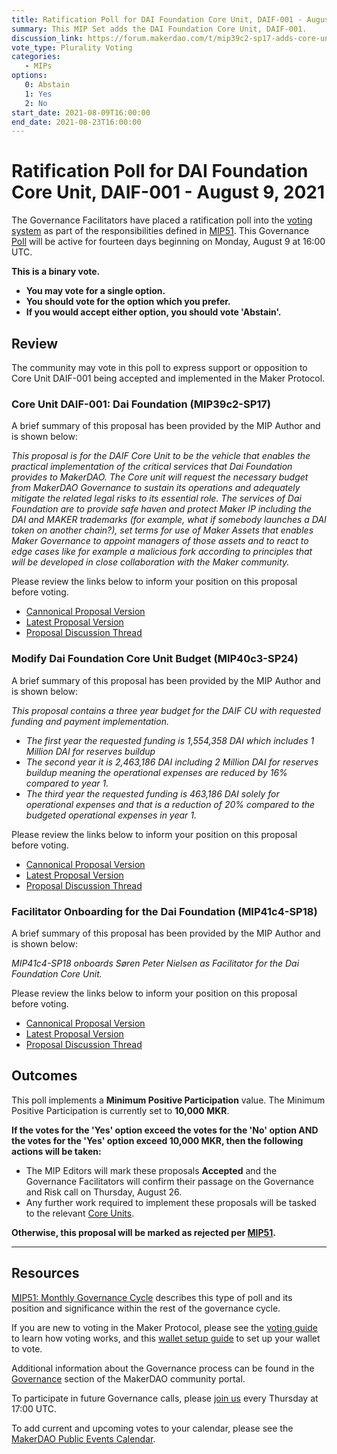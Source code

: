 ```yaml
---
title: Ratification Poll for DAI Foundation Core Unit, DAIF-001 - August 9, 2021
summary: This MIP Set adds the DAI Foundation Core Unit, DAIF-001.
discussion_link: https://forum.makerdao.com/t/mip39c2-sp17-adds-core-unit-daif-001-dai-foundation/9239
vote_type: Plurality Voting
categories:
   - MIPs
options:
   0: Abstain
   1: Yes
   2: No
start_date: 2021-08-09T16:00:00
end_date: 2021-08-23T16:00:00
---
```

# Ratification Poll for DAI Foundation Core Unit, DAIF-001 - August 9, 2021

The Governance Facilitators have placed a ratification poll into the [voting system](https://vote.makerdao.com/polling) as part of the responsibilities defined in [MIP51](https://mips.makerdao.com/mips/details/MIP51). This Governance [Poll](https://community-development.makerdao.com/en/learn/governance/on-chain-gov) will be active for fourteen days beginning on Monday, August 9 at 16:00 UTC.

**This is a binary vote.** 
- **You may vote for a single option.** 
- **You should vote for the option which you prefer.**
- **If you would accept either option, you should vote 'Abstain'.**

## Review

The community may vote in this poll to express support or opposition to Core Unit DAIF-001 being accepted and implemented in the Maker Protocol.

### Core Unit DAIF-001: Dai Foundation (MIP39c2-SP17)

A brief summary of this proposal has been provided by the MIP Author and is shown below:

*This proposal is for the DAIF Core Unit to be the vehicle that enables the practical implementation of the critical services that Dai Foundation provides to MakerDAO. The Core unit will request the necessary budget from MakerDAO Governance to sustain its operations and adequately mitigate the related legal risks to its essential role. The services of Dai Foundation are to provide safe haven and protect Maker IP including the DAI and MAKER trademarks (for example, what if somebody launches a DAI token on another chain?), set terms for use of Maker Assets that enables Maker Governance to appoint managers of those assets and to react to edge cases like for example a malicious fork according to principles that will be developed in close collaboration with the Maker community.*

Please review the links below to inform your position on this proposal before voting.
* [Cannonical Proposal Version](https://github.com/makerdao/mips/blob/06d8190480cfe45f57f44312c9193960bd1a4d69/MIP39/MIP39c2-Subproposals/MIP39c2-SP17.md)
* [Latest Proposal Version](https://mips.makerdao.com/mips/details/MIP39c2SP17)
* [Proposal Discussion Thread](https://forum.makerdao.com/t/mip39c2-sp17-adds-core-unit-daif-001-dai-foundation/9239)

### Modify Dai Foundation Core Unit Budget (MIP40c3-SP24)

A brief summary of this proposal has been provided by the MIP Author and is shown below:

*This proposal contains a three year budget for the DAIF CU with requested funding and payment implementation.*
* *The first year the requested funding is 1,554,358 DAI which includes 1 Million DAI for reserves buildup*
* *The second year it is 2,463,186 DAI including 2 Million DAI for reserves buildup meaning the operational expenses are reduced by 16% compared to year 1.*
* *The third year the requested funding is 463,186 DAI solely for operational expenses and that is a reduction of 20% compared to the budgeted operational expenses in year 1.*

Please review the links below to inform your position on this proposal before voting.
* [Cannonical Proposal Version](https://github.com/makerdao/mips/blob/06d8190480cfe45f57f44312c9193960bd1a4d69/MIP40/MIP40c3-Subproposals/MIP40c3-SP24.md)
* [Latest Proposal Version](https://mips.makerdao.com/mips/details/MIP40c3SP24)
* [Proposal Discussion Thread](https://forum.makerdao.com/t/mip40c3-sp24-modify-dai-foundation-core-unit-budget/9238)

### Facilitator Onboarding for the Dai Foundation (MIP41c4-SP18)

A brief summary of this proposal has been provided by the MIP Author and is shown below:

*MIP41c4-SP18 onboards Søren Peter Nielsen as Facilitator for the Dai Foundation Core Unit.*

Please review the links below to inform your position on this proposal before voting.
* [Cannonical Proposal Version](https://github.com/makerdao/mips/blob/06d8190480cfe45f57f44312c9193960bd1a4d69/MIP41/MIP41c4-Subproposals/MIP41c4-SP18.md)
* [Latest Proposal Version](https://mips.makerdao.com/mips/details/MIP41c4SP18)
* [Proposal Discussion Thread](https://forum.makerdao.com/t/mip41c4-sp18-facilitator-onboarding-for-the-dai-foundation-core-unit/9236)

## Outcomes

This poll implements a **Minimum Positive Participation** value. The Minimum Positive Participation is currently set to **10,000 MKR**.

**If the votes for the 'Yes' option exceed the votes for the 'No' option AND the votes for the 'Yes' option exceed 10,000 MKR, then the following actions will be taken:**
* The MIP Editors will mark these proposals **Accepted** and the Governance Facilitators will confirm their passage on the Governance and Risk call on Thursday, August 26. 
* Any further work required to implement these proposals will be tasked to the relevant [Core Units](https://mips.makerdao.com/mips/details/MIP38#mip38c2-core-unit-state).

**Otherwise, this proposal will be marked as rejected per [MIP51](https://mips.makerdao.com/mips/details/MIP51#mip51c2-ratification-poll).**

---

## Resources

[MIP51: Monthly Governance Cycle](https://mips.makerdao.com/mips/details/MIP51) describes this type of poll and its position and significance within the rest of the governance cycle.

If you are new to voting in the Maker Protocol, please see the [voting guide](https://community-development.makerdao.com/en/learn/governance/how-voting-works/) to learn how voting works, and this [wallet setup guide](https://community-development.makerdao.com/en/learn/governance/voting-setup/) to set up your wallet to vote.

Additional information about the Governance process can be found in the [Governance](https://community-development.makerdao.com/en/learn/governance) section of the MakerDAO community portal.

To participate in future Governance calls, please [join us](https://github.com/makerdao/community/tree/master/governance/governance-and-risk-meetings) every Thursday at 17:00 UTC.

To add current and upcoming votes to your calendar, please see the [MakerDAO Public Events Calendar](https://calendar.google.com/calendar/embed?src=makerdao.com_3efhm2ghipksegl009ktniomdk%40group.calendar.google.com&ctz=UTC&mode=week&showCalendars=0&showPrint=0).
